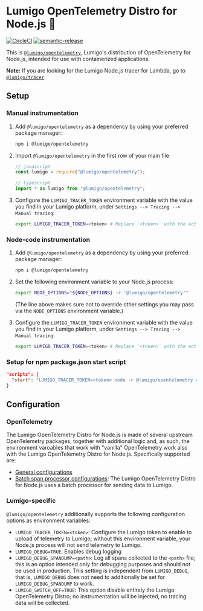 # Lumigo OpenTelemetry Distro for Node.js :stars:

[![CircleCI](https://circleci.com/gh/lumigo-io/opentelemetry-js-distro/tree/master.svg?style=svg&circle-token=488f0e5cc37e20e9a85123a3afe3457a5efdcc55)](https://circleci.com/gh/lumigo-io/opentelemetry-js-distro/tree/master)
[![semantic-release](https://img.shields.io/badge/%20%20%F0%9F%93%A6%F0%9F%9A%80-semantic--release-e10079.svg)](https://github.com/semantic-release/semantic-release)

This is [`@lumigo/opentelemetry`](https://npm.io/package/@lumigo/opentelemetry), Lumigo's distribution of OpenTelemetry for Node.js, intended for use with containerized applications.

**Note:** If you are looking for the Lumigo Node.js tracer for Lambda, go to [`@lumigo/tracer`](https://npm.io/package/@lumigo/tracer).


## Setup

### Manual instrumentation

1. Add `@lumigo/opentelemetry` as a dependency by using your preferred package manager:
   ```sh
   npm i @lumigo/opentelemetry
   ```

2. Import `@lumigo/opentelemetry` in the first row of your main file
   ```js
   // javascript
   const lumigo = require("@lumigo/opentelemetry");
   ```

   ```typescript
   // typescript
   import * as lumigo from "@lumigo/opentelemetry";
   ```

3. Configure the `LUMIGO_TRACER_TOKEN` environment variable with the value you find in your Lumigo platform, under `Settings --> Tracing --> Manual tracing`:
   ```sh
   export LUMIGO_TRACER_TOKEN=<token> # Replace `<token>` with the actual token you find in Lumigo
   ```

### Node-code instrumentation

1. Add `@lumigo/opentelemetry` as a dependency by using your preferred package manager:
   ```sh
   npm i @lumigo/opentelemetry
   ```

2. Set the following environment variable to your Node.js process:
   ```sh
   export NODE_OPTIONS="${NODE_OPTIONS} -r '@lumigo/opentelemetry'"
   ```
   (The line above makes sure not to override other settings you may pass via the `NODE_OPTIONS` environment variable.)

3. Configure the `LUMIGO_TRACER_TOKEN` environment variable with the value you find in your Lumigo platform, under `Settings --> Tracing --> Manual tracing`:
   ```sh
   export LUMIGO_TRACER_TOKEN=<token> # Replace `<token>` with the actual token you find in Lumigo
   ```

### Setup for npm package.json start script

```json
"scripts": {
  "start": "LUMIGO_TRACER_TOKEN=<token> node -r @lumigo/opentelemetry app.js"
}
```

## Configuration

### OpenTelemetry

The Lumigo OpenTelemetry Distro for Node.js is made of several upstream OpenTelemetry packages, together with additional logic and, as such, the environment varoables that work with "vanilla" OpenTelemetry work also with the Lumigo OpenTelemetry Distro for Node.js.
Specifically supported are:

* [General configurations](https://github.com/open-telemetry/opentelemetry-specification/blob/main/specification/sdk-environment-variables.md#general-sdk-configuration)
* [Batch span processor configurations](https://github.com/open-telemetry/opentelemetry-specification/blob/main/specification/sdk-environment-variables.md#batch-span-processor): The Lumigo OpenTelemetry Distro for Node.js uses a batch processor for sending data to Lumigo.

### Lumigo-specific

`@lumigo/opentelemetry` additionally supports the following configuration options as environment variables:

* `LUMIGO_TRACER_TOKEN=<token>`: Configure the Lumigo token to enable to upload of telemetry to Lumigo; without this environment variable, your Node.js process will not send telemetry to Lumigo.
* `LUMIGO_DEBUG=TRUE`: Enables debug logging
* `LUMIGO_DEBUG_SPANDUMP=<path>`: Log all spans collected to the `<path>` file; this is an option intended only for debugging purposes and should *not* be used in production.
This setting is independent from `LUMIGO_DEBUG`, that is, `LUMIGO_DEBUG` does not need to additionally be set for `LUMIGO_DEBUG_SPANDUMP` to work.
* `LUMIGO_SWITCH_OFF=TRUE`: This option disable entirely the Lumigo OpenTelemetry Distro; no instrumentation will be injected, no tracing data will be collected.
